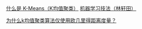 [什么是 K-Means（K均值聚类）](https://www.bilibili.com/video/BV1mf4y1k7UC)
[机器学习技法（林轩田）](https://www.bilibili.com/video/BV1ix411i7yp?p=56)

[为什么k均值聚类算法仅使用欧几里得距离度量？](https://qastack.cn/stats/81481/why-does-k-means-clustering-algorithm-use-only-euclidean-distance-metric)